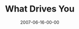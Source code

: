 ---
layout: message
category: message
series: "Fuel"
title: "What Drives You"
date: 2007-06-16-00-00
message_id: 14
audio: "http://s3.amazonaws.com/crossroads-media/media/legacy/mp3/FUEL_01_06-17-07_Tome.mp3"
audio-duration: "37:07"
flag: "N"
---